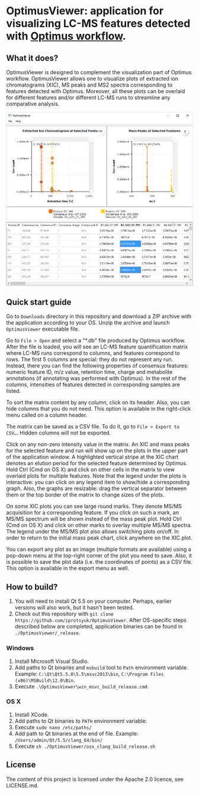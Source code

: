 # OptimusViewer: application for visualizing LC-MS features detected with [Optimus workflow](https://github.com/alexandrovteam/Optimus).

## What it does?

OptimusViewer is designed to complement the visualization part of Optimus workflow. OptimusViewer allows one to visualize plots of extracted ion chromatograms (XIC), MS peaks and MS2 spectra corresponding to features detected with Optimus. Moreover, all these plots can be overlaid for different features and/or different LC-MS runs to streamline any comparative analysis.

<img src="img/screenshot.png"/>

## Quick start guide

Go to `Downloads` directory in this repository and download a ZIP archive with the application according to your OS. Unzip the archive and launch `OptimusViewer` executable file.

Go to `File > Open` and select a "*.db" file produced by Optimus workflow. After the file is loaded, you will see an LC-MS feature quantification matrix where LC-MS runs correspond to columns, and features correspond to rows. The first 5 columns are special: they do not represent any run. Instead, there you can find the following properties of consensus features: numeric feature ID, m/z value, retention time, charge and metabolite annotations (if annotating was performed with Optimus). In the rest of the columns, intensities of features detected in corresponding samples are listed.
 
To sort the matrix content by any column, click on its header. Also, you can hide columns that you do not need. This option is available in the right-click menu called on a column header.
 
The matrix can be saved as a CSV file. To do it, go to `File > Export to CSV…`. Hidden columns will not be exported.
 
Click on any non-zero intensity value in the matrix. An XIC and mass peaks for the selected feature and run will show up on the plots in the upper part of the application window. A highlighted vertical stripe at the XIC chart denotes an elution period for the selected feature determined by Optimus. Hold Ctrl (Cmd on OS X) and click on other cells in the matrix to view overlaid plots for multiple features. Note that the legend under the plots is interactive: you can click on any legend item to show/hide a corresponding graph. Also, the graphs are resizable: drag the vertical separator between them or the top border of the matrix to change sizes of the plots.
 
On some XIC plots you can see large round marks. They denote MS/MS acquisition for a corresponding feature. If you click on such a mark, an MS/MS spectrum will be shown instead of the mass peak plot. Hold Ctrl (Cmd on OS X) and click on other marks to overlay multiple MS/MS spectra. The legend under the MS/MS plot also allows switching plots on/off. In order to return to the initial mass peak chart, click anywhere on the XIC plot.
 
You can export any plot as an image (multiple formats are available) using a pop-down menu at the top-right corner of the plot you need to save. Also, it is possible to save the plot data (i.e. the coordinates of points) as a CSV file. This option is available in the export menu as well.

## How to build?

1. You will need to install Qt 5.5 on your computer. Perhaps, earlier versions will also work, but it hasn't been tested.
3. Check out this repository with `git clone https://github.com/iprotsyuk/OptimusViewer`.
After OS-specific steps described below are completed, application binaries can be found in `./OptimusViewer/_release`.

### Windows

1. Install Microsoft Visual Studio.
2. Add paths to Qt binaries and `msbuild` tool to `Path` environment variable.
Example: `C:\Qt\Qt5.5.0\5.5\msvc2013\bin`, `C:\Program Files (x86)\MSBuild\12.0\Bin`.
3. Execute `.\OptimusViewer\win_msvc_build_release.cmd`.

### OS X

1. Install XCode.
2. Add paths to Qt binaries to `PATH` environment variable:
  1. Execute `sudo nano /etc/paths/`
  2. Add path to Qt binaries at the end of file.
  Example: `/Users/admin/Qt/5.5/clang_64/bin/`
3. Execute `sh ./OptimusViewer/osx_clang_build_release.sh`

## License

The content of this project is licensed under the Apache 2.0 licence, see LICENSE.md.
